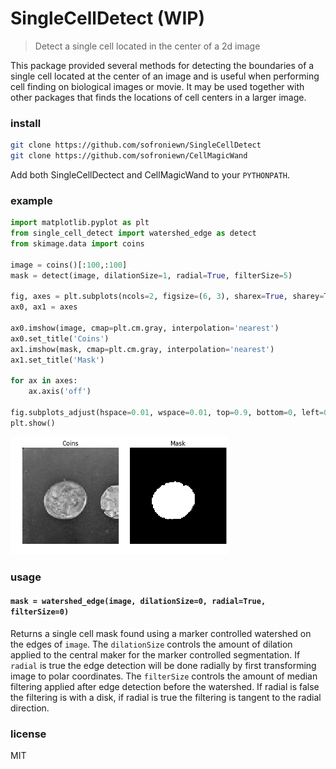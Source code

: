 # SingleCellDetect (WIP)

> Detect a single cell located in the center of a 2d image

This package provided several methods for detecting the boundaries of a single cell located at the center of an image and is useful when performing cell finding on biological images or movie. It may be used together with other packages that finds the locations of cell centers in a larger image.

### install

```bash
git clone https://github.com/sofroniewn/SingleCellDetect
git clone https://github.com/sofroniewn/CellMagicWand
```
Add both SingleCellDectect and CellMagicWand to your `PYTHONPATH`.

### example
```python
import matplotlib.pyplot as plt
from single_cell_detect import watershed_edge as detect
from skimage.data import coins

image = coins()[:100,:100]
mask = detect(image, dilationSize=1, radial=True, filterSize=5)

fig, axes = plt.subplots(ncols=2, figsize=(6, 3), sharex=True, sharey=True, subplot_kw={'adjustable':'box-forced'})
ax0, ax1 = axes

ax0.imshow(image, cmap=plt.cm.gray, interpolation='nearest')
ax0.set_title('Coins')
ax1.imshow(mask, cmap=plt.cm.gray, interpolation='nearest')
ax1.set_title('Mask')

for ax in axes:
    ax.axis('off')

fig.subplots_adjust(hspace=0.01, wspace=0.01, top=0.9, bottom=0, left=0, right=1)
plt.show()
```

<img src="./example.png" width="350">

### usage

#### `mask = watershed_edge(image, dilationSize=0, radial=True, filterSize=0)`

Returns a single cell mask found using a marker controlled watershed on the
edges of `image`. The `dilationSize`  controls the amount of dilation applied
to the central maker for the marker controlled segmentation. If `radial` is
true the edge detection will be done radially by first transforming image to
polar coordinates. The `filterSize` controls the amount of median filtering
applied after edge detection before the watershed. If radial is false the
filtering is with a disk, if radial is true the filtering is tangent to the
radial direction.


### license
MIT
